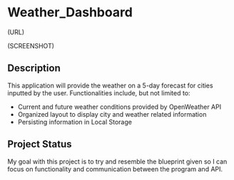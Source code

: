 # Weather_Dashboard

(URL)

(SCREENSHOT)

## Description
This application will provide the weather on a 5-day forecast for cities inputted by the user. Functionalities include, but not limited to:

* Current and future weather conditions provided by OpenWeather API
* Organized layout to display city and weather related information
* Persisting information in Local Storage


## Project Status

My goal with this project is to try and resemble the blueprint given so I can focus on functionality and communication between the program and API. 